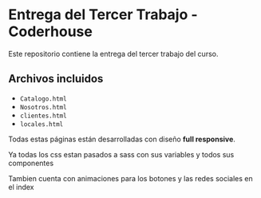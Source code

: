 # Entrega del Tercer Trabajo - Coderhouse

Este repositorio contiene la entrega del tercer trabajo del curso.

## Archivos incluidos

- `Catalogo.html`
- `Nosotros.html`
- `clientes.html`
- `locales.html`

Todas estas páginas están desarrolladas con diseño **full responsive**.

Ya todas los css estan pasados a sass con sus variables y todos sus componentes

Tambien cuenta con animaciones para los botones y las redes sociales en el index



